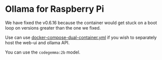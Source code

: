# Ollama for Raspberry Pi

We have fixed the v0.6.16 because the container would get stuck on a boot loop 
on versions greater than the one we fixed.

Use can use [docker-compose-dual-container.yml](ollama/docker-compose-dual-container.yml) 
if you wish to separately host the web-ui and ollama API.

You can use the `codegemma:2b` model. 